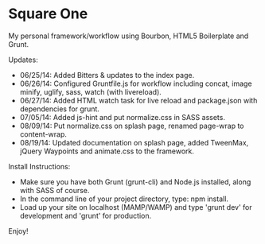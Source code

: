 Square One
==========

My personal framework/workflow using Bourbon, HTML5 Boilerplate and Grunt.

Updates:

* 06/25/14: Added Bitters & updates to the index page.
* 06/26/14: Configured Gruntfile.js for workflow including concat, image minify, uglify, sass, watch (with livereload).
* 06/27/14: Added HTML watch task for live reload and package.json with dependencies for grunt.
* 07/05/14: Added js-hint and put normalize.css in SASS assets.
* 08/09/14: Put normalize.css on splash page, renamed page-wrap to content-wrap.
* 08/19/14: Updated documentation on splash page, added TweenMax, jQuery Waypoints and animate.css to the framework.

Install Instructions:

* Make sure you have both Grunt (grunt-cli) and Node.js installed, along with SASS of course.
* In the command line of your project directory, type: npm install.
* Load up your site on localhost (MAMP/WAMP) and type 'grunt dev' for development and 'grunt' for production.

Enjoy!